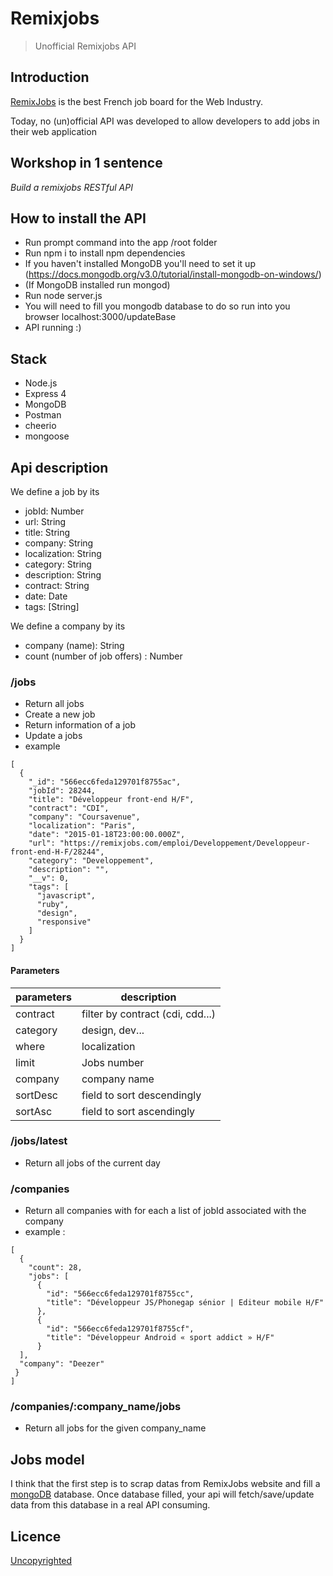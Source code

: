 # Remixjobs

> Unofficial Remixjobs API

## Introduction

[RemixJobs](https://remixjobs.com/) is the best French job board for the Web Industry.

Today, no (un)official API was developed to allow developers to add jobs in their web application

## Workshop in 1 sentence

*Build a remixjobs RESTful API*

## How to install the API

* Run prompt command into the app /root folder
* Run npm i to install npm dependencies
* If you haven't installed MongoDB you'll need to set it up (https://docs.mongodb.org/v3.0/tutorial/install-mongodb-on-windows/)
* (If MongoDB installed run mongod)
* Run node server.js
* You will need to fill you mongodb database to do so run into you browser localhost:3000/updateBase
* API running :)

## Stack

* Node.js
* Express 4
* MongoDB
* Postman
* cheerio
* mongoose

## Api description

We define a job by its

* jobId: Number
* url: String
* title: String
* company: String
* localization: String
* category: String
* description: String
* contract: String
* date: Date
* tags: [String]

We define a company by its

* company (name): String
* count (number of job offers) : Number

### /jobs

* Return all jobs
* Create a new job
* Return information of a job
* Update a jobs
* example
```
[
  {
    "_id": "566ecc6feda129701f8755ac",
    "jobId": 28244,
    "title": "Développeur front-end H/F",
    "contract": "CDI",
    "company": "Coursavenue",
    "localization": "Paris",
    "date": "2015-01-18T23:00:00.000Z",
    "url": "https://remixjobs.com/emploi/Developpement/Developpeur-front-end-H-F/28244",
    "category": "Developpement",
    "description": "",
    "__v": 0,
    "tags": [
      "javascript",
      "ruby",
      "design",
      "responsive"
    ]
  }
]
```

#### Parameters

parameters | description
---------- | -----------
contract | filter by contract (cdi, cdd...)
category | design, dev...
where | localization
limit | Jobs number
company | company name
sortDesc | field to sort descendingly
sortAsc | field to sort ascendingly

### /jobs/latest

* Return all jobs of the current day

### /companies

* Return all companies with for each a list of jobId associated with the company
* example :
```
[
  {
    "count": 28,
    "jobs": [
      {
        "id": "566ecc6feda129701f8755cc",
        "title": "Développeur JS/Phonegap sénior | Editeur mobile H/F"
      },
      {
        "id": "566ecc6feda129701f8755cf",
        "title": "Développeur Android « sport addict » H/F"
      }
  ],
  "company": "Deezer"
 }
]
```

### /companies/:company_name/jobs

* Return all jobs for the given company_name

## Jobs model

I think that the first step is to scrap datas from RemixJobs website and fill a [mongoDB](https://www.mongodb.org/) database.
Once database filled, your api will fetch/save/update data from this database in a real API consuming.

## Licence

[Uncopyrighted](http://zenhabits.net/uncopyright/)
